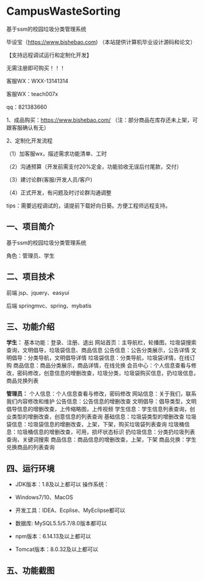# CampusWasteSorting
 基于ssm的校园垃圾分类管理系统

毕设宝（https://www.bishebao.com) （本站提供计算机毕业设计源码和论文）

【支持远程调试运行和定制化开发】

无需注册即可购买！！！

客服WX：WXX-13141314

客服WX：teach007x

qq：821383660


1、成品购买：https://www.bishebao.com/ （注：部分商品在库存还未上架，可跟客服确认有无）

2、定制化开发流程

（1）加客服wx，描述需求功能清单、工时

（2）沟通预算（开发前需支付20%定金，功能验收无误后付尾款，交付）

（3）建讨论群(客服/开发人员/客户)

（4）正式开发，有问题及时讨论群沟通调整

tips：需要远程调试的，请提前下载好向日葵。方便工程师远程支持。
<h2>一、项目简介</h2>
基于ssm的校园垃圾分类管理系统

角色：管理员、学生
<h2>二、项目技术</h2>
前端 jsp、jquery、easyui

后端 springmvc、spring、mybatis
<h2>三、功能介绍</h2>
<div class="markdown-heading" dir="auto">
<div class="markdown-heading" dir="auto">

<strong>学生：</strong>
基本功能：登录、注册、退出
网站首页：主导航栏，轮播图，垃圾袋搜索查询，文明倡导，垃圾袋信息、商品信息
公告信息：公告分类展示，公告详情
文明倡导：分类导航，文明倡导详情
垃圾袋信息：分类导航，垃圾袋详情，在线订购
商品信息：商品分类展示，商品详情，在线兑换
会员中心：个人信息查看与修改，密码修改，创意信息的增删改查，垃圾分类，垃圾袋购买信息，扔垃圾信息，商品兑换列表

<strong>管理员：</strong>
个人信息：个人信息查看与修改，密码修改
网站信息：关于我们，联系我们内容修改和维护
公告信息：公告信息的增删改查
文明倡导：倡导类型，文明倡导信息的增删改查，上传缩略图，上传视频
学生信息：学生信息列表查询，创业类型的增删改查，创意信息的列表查询
基础信息：垃圾袋类型的增删改查
垃圾袋信息：垃圾袋信息的增删改查，上架，下架，购买垃圾袋列表查询
垃圾桶信息：垃圾桶信息的增删改查，可用，损坏状态标识
扔垃圾信息：分类扔垃圾列表查询，关键词搜索
商品信息：商品信息的增删改查，上架，下架
商品兑换：学生兑换商品的列表查询

</div>
</div>
<h2>四、运行环境</h2>
<ul dir="auto">
 	<li>
<p dir="auto">JDK版本：1.8及以上都可以 操作系统：</p>
</li>
 	<li>
<p dir="auto">Windows7/10、MacOS</p>
</li>
 	<li>
<p dir="auto">开发工具：IDEA、Ecplise、MyEclipse都可以</p>
</li>
 	<li>
<p dir="auto">数据库: MySQL5.5/5.7/8.0版本都可以</p>
</li>
 	<li>
<p dir="auto">npm版本：6.14.13及以上都可以</p>
</li>
 	<li>
<p dir="auto">Tomcat版本：8.0.32及以上都可以</p>
</li>
</ul>
<h2>五、功能截图</h2>
<img class="aligncenter size-full wp-image" src="https://www.bishebao.com/wp-content/uploads/2024/07/基于ssm的校园垃圾分类管理系统/result/image_1_1.png" alt="" />
<img class="aligncenter size-full wp-image" src="https://www.bishebao.com/wp-content/uploads/2024/07/基于ssm的校园垃圾分类管理系统/result/image_2_2.png" alt="" />
<img class="aligncenter size-full wp-image" src="https://www.bishebao.com/wp-content/uploads/2024/07/基于ssm的校园垃圾分类管理系统/result/image_3_3.png" alt="" />
<img class="aligncenter size-full wp-image" src="https://www.bishebao.com/wp-content/uploads/2024/07/基于ssm的校园垃圾分类管理系统/result/image_4_4.png" alt="" />
<img class="aligncenter size-full wp-image" src="https://www.bishebao.com/wp-content/uploads/2024/07/基于ssm的校园垃圾分类管理系统/result/image_5_5.png" alt="" />
<img class="aligncenter size-full wp-image" src="https://www.bishebao.com/wp-content/uploads/2024/07/基于ssm的校园垃圾分类管理系统/result/image_6_6.png" alt="" />
<img class="aligncenter size-full wp-image" src="https://www.bishebao.com/wp-content/uploads/2024/07/基于ssm的校园垃圾分类管理系统/result/image_7_7.png" alt="" />
<img class="aligncenter size-full wp-image" src="https://www.bishebao.com/wp-content/uploads/2024/07/基于ssm的校园垃圾分类管理系统/result/image_8_8.png" alt="" />
<img class="aligncenter size-full wp-image" src="https://www.bishebao.com/wp-content/uploads/2024/07/基于ssm的校园垃圾分类管理系统/result/image_9_9.png" alt="" />